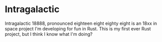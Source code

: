 # Intragalactic
Intragalactic 18888, pronounced eighteen eight eighty eight is an 18xx in space project I'm developing for fun in Rust. This is my first ever Rust project, but I think I know what I'm doing?

